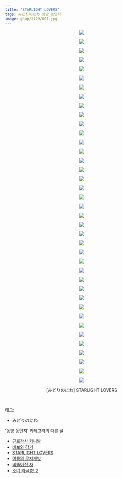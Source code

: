```yaml
---
title: "STARLIGHT LOVERS"
tags: みどりのにわ 동방_동인지
image: ghap/2129/001.jpg
---
```

<div class="article">
<p style="text-align: center; clear: none; float: none;"><img src="{{ site.nasurl }}/ghap/2129/001.jpg"/></p>
<p style="text-align: center; clear: none; float: none;"><img src="{{ site.nasurl }}/ghap/2129/002.jpg"/></p>
<p style="text-align: center; clear: none; float: none;"><img src="{{ site.nasurl }}/ghap/2129/003.jpg"/></p>
<p style="text-align: center; clear: none; float: none;"><img src="{{ site.nasurl }}/ghap/2129/004.jpg"/></p>
<p style="text-align: center; clear: none; float: none;"><img src="{{ site.nasurl }}/ghap/2129/005.jpg"/></p>
<p style="text-align: center; clear: none; float: none;"><img src="{{ site.nasurl }}/ghap/2129/006.jpg"/></p>
<p style="text-align: center; clear: none; float: none;"><img src="{{ site.nasurl }}/ghap/2129/007.jpg"/></p>
<p style="text-align: center; clear: none; float: none;"><img src="{{ site.nasurl }}/ghap/2129/008.jpg"/></p>
<p style="text-align: center; clear: none; float: none;"><img src="{{ site.nasurl }}/ghap/2129/009.jpg"/></p>
<p style="text-align: center; clear: none; float: none;"><img src="{{ site.nasurl }}/ghap/2129/010.jpg"/></p>
<p style="text-align: center; clear: none; float: none;"><img src="{{ site.nasurl }}/ghap/2129/011.jpg"/></p>
<p style="text-align: center; clear: none; float: none;"><img src="{{ site.nasurl }}/ghap/2129/012.jpg"/></p>
<p style="text-align: center; clear: none; float: none;"><img src="{{ site.nasurl }}/ghap/2129/013.jpg"/></p>
<p style="text-align: center; clear: none; float: none;"><img src="{{ site.nasurl }}/ghap/2129/014.jpg"/></p>
<p style="text-align: center; clear: none; float: none;"><img src="{{ site.nasurl }}/ghap/2129/015.jpg"/></p>
<p style="text-align: center; clear: none; float: none;"><img src="{{ site.nasurl }}/ghap/2129/016.jpg"/></p>
<p style="text-align: center; clear: none; float: none;"><img src="{{ site.nasurl }}/ghap/2129/017.jpg"/></p>
<p style="text-align: center; clear: none; float: none;"><img src="{{ site.nasurl }}/ghap/2129/018.jpg"/></p>
<p style="text-align: center; clear: none; float: none;"><img src="{{ site.nasurl }}/ghap/2129/019.jpg"/></p>
<p style="text-align: center; clear: none; float: none;"><img src="{{ site.nasurl }}/ghap/2129/020.jpg"/></p>
<p style="text-align: center; clear: none; float: none;"><img src="{{ site.nasurl }}/ghap/2129/021.jpg"/></p>
<p style="text-align: center; clear: none; float: none;"><img src="{{ site.nasurl }}/ghap/2129/022.jpg"/></p>
<p style="text-align: center; clear: none; float: none;"><img src="{{ site.nasurl }}/ghap/2129/023.jpg"/></p>
<p style="text-align: center; clear: none; float: none;"><img src="{{ site.nasurl }}/ghap/2129/024.jpg"/></p>
<p style="text-align: center; clear: none; float: none;"><img src="{{ site.nasurl }}/ghap/2129/025.jpg"/></p>
<p style="text-align: center; clear: none; float: none;"><img src="{{ site.nasurl }}/ghap/2129/026.jpg"/></p>
<p style="text-align: center; clear: none; float: none;"><img src="{{ site.nasurl }}/ghap/2129/027.jpg"/></p>
<p style="text-align: center; clear: none; float: none;"><img src="{{ site.nasurl }}/ghap/2129/028.jpg"/></p>
<p style="text-align: center; clear: none; float: none;"><img src="{{ site.nasurl }}/ghap/2129/029.jpg"/></p>
<p style="text-align: center; clear: none; float: none;"><img src="{{ site.nasurl }}/ghap/2129/030.jpg"/></p>
<p style="text-align: center; clear: none; float: none;"><img src="{{ site.nasurl }}/ghap/2129/031.jpg"/></p>
<p style="text-align: center; clear: none; float: none;"><img src="{{ site.nasurl }}/ghap/2129/032.jpg"/></p>
<p style="text-align: center; clear: none; float: none;"><img src="{{ site.nasurl }}/ghap/2129/033.jpg"/></p>
<p style="text-align: center; clear: none; float: none;"><img src="{{ site.nasurl }}/ghap/2129/034.jpg"/></p>
<p style="text-align: center; clear: none; float: none;"><img src="{{ site.nasurl }}/ghap/2129/035.jpg"/></p>
<p style="text-align: center; clear: none; float: none;"><img src="{{ site.nasurl }}/ghap/2129/036.jpg"/></p>
<p style="text-align: center; clear: none; float: none;"><img src="{{ site.nasurl }}/ghap/2129/037.jpg"/></p>
<p style="text-align: center; clear: none; float: none;"><img src="{{ site.nasurl }}/ghap/2129/038.jpg"/></p>
<p style="text-align: center; clear: none; float: none;"><img src="{{ site.nasurl }}/ghap/2129/039.jpg"/></p>
<p style="text-align: center; clear: none; float: none;">[みどりのにわ] STARLIGHT LOVERS</p>
<p><br/></p>
</div><div class="tagTrail">
<p>태그: </p>
<ul>
<li>みどりのにわ</li>
</ul>
</div><div class="another">
<p>'동방 동인지' 카테고리의 다른 글</p>
<ul>
<li><a href="/2016-09-12-ghap_2138">근로감사 카니발</a></li>
<li><a href="/2016-09-12-ghap_2137">바보와 감기</a></li>
<li><a href="/2016-09-12-ghap_2129">STARLIGHT LOVERS</a></li>
<li><a href="/2016-09-12-ghap_2128">여름의 무지개빛</a></li>
<li><a href="/2016-09-11-ghap_2127">비뚤어진 자</a></li>
<li><a href="/2016-09-11-ghap_2126">소녀 리글충! 2</a></li>
</ul>
</div><div class="cb_module cb_fluid">
<div class="cb_wrt cb_profile">
</div><!-- commentList close -->
</div>